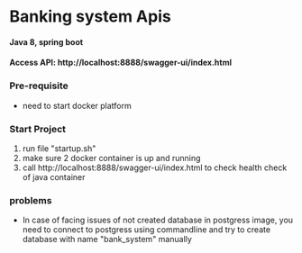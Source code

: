 # Banking system Apis

#### Java 8, spring boot

####  Access API: http://localhost:8888/swagger-ui/index.html

### Pre-requisite
-   need to start docker platform 

###  Start Project 
1. run file "startup.sh"
2. make sure 2 docker container is up and running 
3. call http://localhost:8888/swagger-ui/index.html to check health check of java container

### problems
- In case of facing issues of not created database in postgress image, you need to connect to postgress using commandline and try to create database with name "bank_system" manually 
